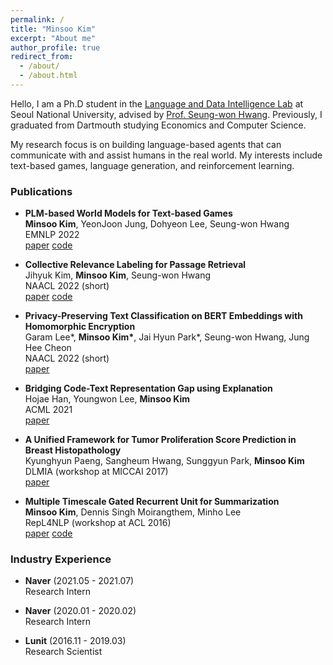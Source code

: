 ```yaml
---
permalink: /
title: "Minsoo Kim"
excerpt: "About me"
author_profile: true
redirect_from: 
  - /about/
  - /about.html
---
```


Hello, I am a Ph.D student in the [Language and Data Intelligence Lab](https://ldilab-snu.notion.site/) at Seoul National University, advised by [Prof. Seung-won Hwang](https://seungwonh.github.io/). Previously, I graduated from Dartmouth studying Economics and Computer Science.

My research focus is on building language-based agents that can communicate with and assist humans in the real world. My interests include text-based games, language generation, and reinforcement learning.

### Publications
- **PLM-based World Models for Text-based Games** <br/>
**Minsoo Kim**, YeonJoon Jung, Dohyeon Lee, Seung-won Hwang <br/>
EMNLP 2022 <br/>
<a class="code" href="https://github.com/mnskim/awm-bart">paper</a>
<a class="code" href="https://github.com/mnskim/awm-bart">code</a>

- **Collective Relevance Labeling for Passage Retrieval** <br/>
Jihyuk Kim, **Minsoo Kim**, Seung-won Hwang <br/>
NAACL 2022 (short) <br/>
<a class="code" href="https://arxiv.org/abs/2205.03273">paper</a>
<a class="code" href="https://github.com/jihyukkim-nlp">code</a>

- **Privacy-Preserving Text Classification on BERT Embeddings with Homomorphic Encryption** <br/>
Garam Lee\*, **Minsoo Kim\***, Jai Hyun Park\*, Seung-won Hwang, Jung Hee Cheon <br/>
NAACL 2022 (short) <br/>
<a class="code" href="https://arxiv.org/abs/2210.02574">paper</a>

- **Bridging Code-Text Representation Gap using Explanation** <br/>
Hojae Han, Youngwon Lee, **Minsoo Kim** <br/>
ACML 2021 <br/>
<a class="code" href="https://proceedings.mlr.press/v157/han21a.html">paper</a>

- **A Unified Framework for Tumor Proliferation Score Prediction in Breast Histopathology** <br/>
Kyunghyun Paeng, Sangheum Hwang, Sunggyun Park, **Minsoo Kim** <br/>
DLMIA (workshop at MICCAI 2017) <br/>
<a class="code" href="https://arxiv.org/abs/1612.07180">paper</a>

- **Multiple Timescale Gated Recurrent Unit for Summarization** <br/>
**Minsoo Kim**, Dennis Singh Moirangthem, Minho Lee <br/>
RepL4NLP (workshop at ACL 2016) <br/>
<a class="code" href="https://arxiv.org/abs/1607.00718">paper</a>
<a class="code" href="https://github.com/dennissm/mtgru">code</a>

### Industry Experience
- **Naver** (2021.05 - 2021.07) <br/>
Research Intern

- **Naver** (2020.01 - 2020.02) <br/>
Research Intern

- **Lunit** (2016.11 - 2019.03) <br/>
Research Scientist

